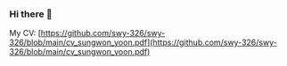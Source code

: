 ### Hi there 👋

My CV: [https://github.com/swy-326/swy-326/blob/main/cv_sungwon_yoon.pdf](https://github.com/swy-326/swy-326/blob/main/cv_sungwon_yoon.pdf)

<!--
- 🔭 I’m currently working on ...
- 🌱 I’m currently learning ...
- 👯 I’m looking to collaborate on ...
- 🤔 I’m looking for help with ...
- 💬 Ask me about ...
- 📫 How to reach me: ...
- 😄 Pronouns: ...
- ⚡ Fun fact: ...
-->
